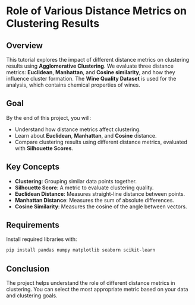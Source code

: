 # Role of Various Distance Metrics on Clustering Results

## Overview

This tutorial explores the impact of different distance metrics on clustering results using **Agglomerative Clustering**. We evaluate three distance metrics: **Euclidean**, **Manhattan**, and **Cosine similarity**, and how they influence cluster formation. The **Wine Quality Dataset** is used for the analysis, which contains chemical properties of wines.

## Goal

By the end of this project, you will:
- Understand how distance metrics affect clustering.
- Learn about **Euclidean**, **Manhattan**, and **Cosine** distance.
- Compare clustering results using different distance metrics, evaluated with **Silhouette Scores**.

## Key Concepts

- **Clustering**: Grouping similar data points together.
- **Silhouette Score**: A metric to evaluate clustering quality.
- **Euclidean Distance**: Measures straight-line distance between points.
- **Manhattan Distance**: Measures the sum of absolute differences.
- **Cosine Similarity**: Measures the cosine of the angle between vectors.

## Requirements

Install required libraries with:

```bash
pip install pandas numpy matplotlib seaborn scikit-learn
```

## Conclusion

The project helps understand the role of different distance metrics in clustering. You can select the most appropriate metric based on your data and clustering goals.

